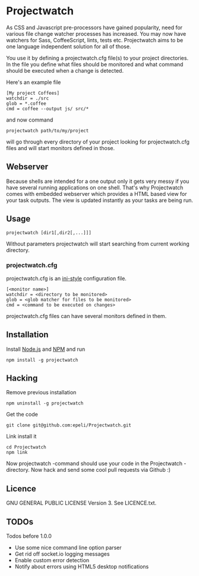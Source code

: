 
# Projectwatch

As CSS and Javascript pre-processors have gained popularity, need for various
file change watcher processes has increased. You may now have watchers for Sass,
CoffeeScript, lints, tests etc. Projectwatch aims to be one language
independent solution for all of those.

You use it by defining a projectwatch.cfg file(s) to your project directories.
In the file you define what files should be monitored and what command should
be executed when a change is detected.

Here's an example file

    [My project Coffees]
    watchdir = ./src
    glob = *.coffee
    cmd = coffee --output js/ src/*

and now command

    projectwatch path/to/my/project

will go through every directory of your project looking for projectwatch.cfg
files and will start monitors defined in those.

## Webserver

Because shells are intended for a one output only it gets very messy if you
have several running applications on one shell. That's why Projectwatch comes
with embedded webserver which provides a HTML based view for your task
outputs. The view is updated instantly as your tasks are being run.

## Usage

    projectwatch [dir1[,dir2[,...]]]

Without parameters projectwatch will start searching from current working directory.

### projectwatch.cfg

projectwatch.cfg is an [ini-style][] configuration file.

    [<monitor name>]
    watchdir = <directory to be monitored>
    glob = <glob matcher for files to be monitored>
    cmd = <command to be executed on changes>

projectwatch.cfg files can have several monitors defined in them.


## Installation

Install [Node.js][] and [NPM][] and run

    npm install -g projectwatch


[Node.js]: http://nodejs.org/
[NPM]: http://npmjs.org/
[ini-style]: http://en.wikipedia.org/wiki/INI_file


## Hacking

Remove previous installation

    npm uninstall -g projectwatch

Get the code

    git clone git@github.com:epeli/Projectwatch.git

Link install it

    cd Projectwatch
    npm link

Now projectwatch -command should use your code in the Projectwatch -directory.
Now hack and send some cool pull requests via Github :)

## Licence

GNU GENERAL PUBLIC LICENSE Version 3. See LICENCE.txt.


## TODOs

Todos before 1.0.0

- Use some nice command line option parser
- Get rid off socket.io logging messages
- Enable custom error detection
- Notify about errors using HTML5 desktop notifications

